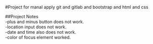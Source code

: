 #Project
for manal apply git and gitlab and bootstrap and html and css

##Project Notes <br />
-plus and minus button does not work.<br />
-location input does not work.<br />
-date and time also does not work.<br />
-color of focus element worked. 
